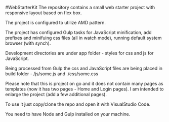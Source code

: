 
#WebStarterKit
The repository contains a small web starter project with responsive layout based on flex box.

The project is configured to utilize AMD pattern.

The project has configured Gulp tasks for JavaScript minification, add prefixes and minifuing css files (all in watch mode), running default system browser (with synch).

Development directories are under app folder - styles for css and js for JavaScript.

Being processed from Gulp the css and JavaScript files are being placed in build folder - /js/some.js and ./css/some.css

Please note that this is project on go and it does not contain many pages as templates (now it has two pages - Home and Login pages).
I am intended to enlarge the project (add a few additional pages).

To use it just copy/clone the repo and open it with VisualStudio Code.

You need to have Node and Gulp installed on your machine.
